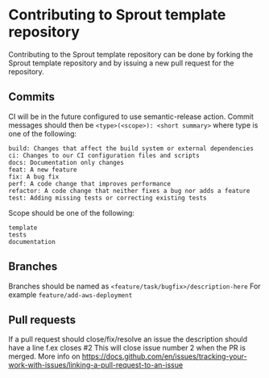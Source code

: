# Contributing to Sprout template repository
Contributing to the Sprout template repository can be done by forking the Sprout template repository and by issuing
a new pull request for the repository.

## Commits
CI will be in the future configured to use semantic-release action.
Commit messages should then be `<type>(<scope>): <short summary>` where type is one of the following:
```
build: Changes that affect the build system or external dependencies
ci: Changes to our CI configuration files and scripts
docs: Documentation only changes
feat: A new feature
fix: A bug fix
perf: A code change that improves performance
refactor: A code change that neither fixes a bug nor adds a feature
test: Adding missing tests or correcting existing tests
```

Scope should be one of the following:
```
template
tests
documentation
```
## Branches
Branches should be named as `<feature/task/bugfix>/description-here`
For example `feature/add-aws-deployment`

## Pull requests
If a pull request should close/fix/resolve an issue the description should have a line f.ex closes #2 
This will close issue number 2 when the PR is merged. More info on
https://docs.github.com/en/issues/tracking-your-work-with-issues/linking-a-pull-request-to-an-issue 
